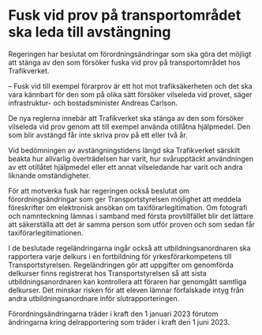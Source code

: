 # Fusk vid prov på transportområdet ska leda till avstängning

Regeringen har beslutat om förordningsändringar som ska göra det möjligt att stänga av den som försöker fuska vid prov på transportområdet hos Trafikverket.

– Fusk vid till exempel förarprov är ett hot mot trafiksäkerheten och det ska vara kännbart för den som på olika sätt försöker vilseleda vid provet, säger infrastruktur- och bostadsminister Andreas Carlson.

De nya reglerna innebär att Trafikverket ska stänga av den som försöker vilseleda vid prov genom att till exempel använda otillåtna hjälpmedel. Den som blir avstängd får inte skriva prov på ett eller två år.

Vid bedömningen av avstängningstidens längd ska Trafikverket särskilt beakta hur allvarlig överträdelsen har varit, hur svårupptäckt användningen av ett otillåtet hjälpmedel eller ett annat vilseledande har varit och andra liknande omständigheter.

För att motverka fusk har regeringen också beslutat om förordningsändringar som ger Transportstyrelsen möjlighet att meddela föreskrifter om elektronisk ansökan om taxiförarlegitimation. Om fotografi och namnteckning lämnas i samband med första provtillfället blir det lättare att säkerställa att det är samma person som utför proven och som sedan får taxiförarlegitimationen.

I de beslutade regeländringarna ingår också att utbildningsanordnaren ska rapportera varje delkurs i en fortbildning för yrkesförarkompetens till Transportstyrelsen. Regeländringen gör att uppgifter om genomförda delkurser finns registrerat hos Transportstyrelsen så att sista utbildningsanordnaren kan kontrollera att föraren har genomgått samtliga delkurser. Det minskar risken för att eleven lämnar förfalskade intyg från andra utbildningsanordnare inför slutrapporteringen.

Förordningsändringarna träder i kraft den 1 januari 2023 förutom ändringarna kring delrapportering som träder i kraft den 1 juni 2023.
